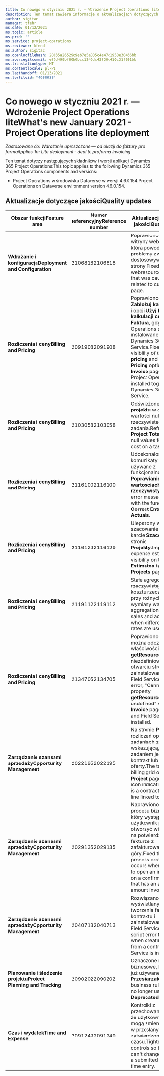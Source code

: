 ```yaml
---
title: Co nowego w styczniu 2021 r. — Wdrożenie Project Operations lite
description: Ten temat zawiera informacje o aktualizacjach dotyczących jakości dostępnych w uproszczonym wdrożeniu Project Operations ze stycznia 2021 r.
author: sigitac
manager: tfehr
ms.date: 01/12/2021
ms.topic: article
ms.prod: ''
ms.service: project-operations
ms.reviewer: kfend
ms.author: sigitac
ms.openlocfilehash: 28035a26529c9eb7e5a805c4e47c1958e30436bb
ms.sourcegitcommit: ef7d498bf80b0bcc1245dc42f30c410c31f891bb
ms.translationtype: HT
ms.contentlocale: pl-PL
ms.lasthandoff: 01/13/2021
ms.locfileid: "4958938"
---
```

# <a name="whats-new-january-2021---project-operations-lite-deployment"></a><span data-ttu-id="e12cd-103">Co nowego w styczniu 2021 r. — Wdrożenie Project Operations lite</span><span class="sxs-lookup"><span data-stu-id="e12cd-103">What's new January 2021 - Project Operations lite deployment</span></span>


<span data-ttu-id="e12cd-104">_Zastosowane do: Wdrażanie uproszczone — od okazji do faktury pro forma_</span><span class="sxs-lookup"><span data-stu-id="e12cd-104">_Applies To: Lite deployment - deal to proforma invoicing_</span></span>

<span data-ttu-id="e12cd-105">Ten temat dotyczy następujących składników i wersji aplikacji Dynamics 365 Project Operations:</span><span class="sxs-lookup"><span data-stu-id="e12cd-105">This topic applies to the following Dynamics 365 Project Operations components and versions:</span></span>

  - <span data-ttu-id="e12cd-106">Project Operations w środowisku Dataverse w wersji 4.6.0.154.</span><span class="sxs-lookup"><span data-stu-id="e12cd-106">Project Operations on Dataverse environment version 4.6.0.154.</span></span>
  
## <a name="quality-updates"></a><span data-ttu-id="e12cd-107">Aktualizacje dotyczące jakości</span><span class="sxs-lookup"><span data-stu-id="e12cd-107">Quality updates</span></span>

| <span data-ttu-id="e12cd-108">**Obszar funkcji**</span><span class="sxs-lookup"><span data-stu-id="e12cd-108">**Feature area**</span></span> | <span data-ttu-id="e12cd-109">**Numer referencyjny**</span><span class="sxs-lookup"><span data-stu-id="e12cd-109">**Reference number**</span></span> | <span data-ttu-id="e12cd-110">**Aktualizacja dotycząca jakości**</span><span class="sxs-lookup"><span data-stu-id="e12cd-110">**Quality update**</span></span> |
| --- | --- | --- |
| <span data-ttu-id="e12cd-111">**Wdrażanie i konfiguracja**</span><span class="sxs-lookup"><span data-stu-id="e12cd-111">**Deployment and Configuration**</span></span> | <span data-ttu-id="e12cd-112">2106818</span><span class="sxs-lookup"><span data-stu-id="e12cd-112">2106818</span></span> | <span data-ttu-id="e12cd-113">Poprawiono nazwę witryny webresource, która powoduje problemy związane z dostosowywaniem strony.</span><span class="sxs-lookup"><span data-stu-id="e12cd-113">Fixed the webresource rename that was causing issues related to customizing a page.</span></span> |
| <span data-ttu-id="e12cd-114">**Rozliczenia i ceny**</span><span class="sxs-lookup"><span data-stu-id="e12cd-114">**Billing and Pricing**</span></span> | <span data-ttu-id="e12cd-115">2091908</span><span class="sxs-lookup"><span data-stu-id="e12cd-115">2091908</span></span> | <span data-ttu-id="e12cd-116">Poprawiono widoczność **Zablokuj kalkulację cen** i opcji **Użyj bieżącej kalkulacji cen** na stronie **Faktura**, gdy Project Operations są instalowane razem z Dynamics 365 Field Service.</span><span class="sxs-lookup"><span data-stu-id="e12cd-116">Fixed the visibility of the **Lock pricing** and **Use Current Pricing** options on the **Invoice** page when Project Operations is installed together with Dynamics 365 Field Service.</span></span> |
| <span data-ttu-id="e12cd-117">**Rozliczenia i ceny**</span><span class="sxs-lookup"><span data-stu-id="e12cd-117">**Billing and Pricing**</span></span> | <span data-ttu-id="e12cd-118">2103058</span><span class="sxs-lookup"><span data-stu-id="e12cd-118">2103058</span></span> | <span data-ttu-id="e12cd-119">Odświeżone **Sumy projektu** w celu obsługi wartości null dla kosztu rzeczywistego zadania.</span><span class="sxs-lookup"><span data-stu-id="e12cd-119">Refreshed **Project Totals** to handle null values for the actual cost on a task.</span></span> |
| <span data-ttu-id="e12cd-120">**Rozliczenia i ceny**</span><span class="sxs-lookup"><span data-stu-id="e12cd-120">**Billing and Pricing**</span></span> | <span data-ttu-id="e12cd-121">2116100</span><span class="sxs-lookup"><span data-stu-id="e12cd-121">2116100</span></span> | <span data-ttu-id="e12cd-122">Udoskonalone komunikaty o błędach używane z funkcjonalnością, **Poprawianie wpisów w wartościach rzeczywistych**.</span><span class="sxs-lookup"><span data-stu-id="e12cd-122">Improved error messages used with the functionality, **Correct Entries on Actuals**.</span></span> |
| <span data-ttu-id="e12cd-123">**Rozliczenia i ceny**</span><span class="sxs-lookup"><span data-stu-id="e12cd-123">**Billing and Pricing**</span></span> | <span data-ttu-id="e12cd-124">2116129</span><span class="sxs-lookup"><span data-stu-id="e12cd-124">2116129</span></span> | <span data-ttu-id="e12cd-125">Ulepszony wgląd w szacowanie kosztów na karcie **Szacowanie** na stronie **Projekty**.</span><span class="sxs-lookup"><span data-stu-id="e12cd-125">Improved expense estimates visibility on the **Estimates** tab on the **Projects** page.</span></span> |
| <span data-ttu-id="e12cd-126">**Rozliczenia i ceny**</span><span class="sxs-lookup"><span data-stu-id="e12cd-126">**Billing and Pricing**</span></span> | <span data-ttu-id="e12cd-127">2119112</span><span class="sxs-lookup"><span data-stu-id="e12cd-127">2119112</span></span> | <span data-ttu-id="e12cd-128">Stałe agregowanie rzeczywistej sprzedaży i kosztu rzeczywistego przy różnych kursach wymiany walut.</span><span class="sxs-lookup"><span data-stu-id="e12cd-128">Fixed aggregation of actual sales and actual cost when different exchange rates are used.</span></span> |
| <span data-ttu-id="e12cd-129">**Rozliczenia i ceny**</span><span class="sxs-lookup"><span data-stu-id="e12cd-129">**Billing and Pricing**</span></span> | <span data-ttu-id="e12cd-130">2134705</span><span class="sxs-lookup"><span data-stu-id="e12cd-130">2134705</span></span> | <span data-ttu-id="e12cd-131">Poprawiono błąd „Nie można odczytać właściwości **getResourceString** niezdefiniowanego” po otwarciu strony **Faktura** i zainstalowaniu usługi Field Service.</span><span class="sxs-lookup"><span data-stu-id="e12cd-131">Fixed the error, "Cannot read property **getResourceString** of undefined" when the **Invoice** page is opened and Field Service is installed.</span></span> |
| <span data-ttu-id="e12cd-132">**Zarządzanie szansami sprzedaży**</span><span class="sxs-lookup"><span data-stu-id="e12cd-132">**Opportunity Management**</span></span> | <span data-ttu-id="e12cd-133">2022195</span><span class="sxs-lookup"><span data-stu-id="e12cd-133">2022195</span></span> | <span data-ttu-id="e12cd-134">Na stronie **Projekt** siatka rozliczeń oparta na zadaniach zawiera ikonę wskazującą, że z tym zadaniem jest połączony kontrakt lub wiersz oferty.</span><span class="sxs-lookup"><span data-stu-id="e12cd-134">The task-based billing grid on the **Project** page includes an icon indicating that there is a contract or quote line linked to that task.</span></span> |
| <span data-ttu-id="e12cd-135">**Zarządzanie szansami sprzedaży**</span><span class="sxs-lookup"><span data-stu-id="e12cd-135">**Opportunity Management**</span></span> | <span data-ttu-id="e12cd-136">2029135</span><span class="sxs-lookup"><span data-stu-id="e12cd-136">2029135</span></span> | <span data-ttu-id="e12cd-137">Naprawiono błąd procesu biznesowego, który występuje, gdy użytkownik próbuje otworzyć wiersz faktury na potwierdzonej fakturze z zafakturowaną kwotą z góry.</span><span class="sxs-lookup"><span data-stu-id="e12cd-137">Fixed the business process error that occurs when a user tries to open an invoice line on a confirmed invoice that has an advance amount invoiced.</span></span> |
| <span data-ttu-id="e12cd-138">**Zarządzanie szansami sprzedaży**</span><span class="sxs-lookup"><span data-stu-id="e12cd-138">**Opportunity Management**</span></span> | <span data-ttu-id="e12cd-139">2040713</span><span class="sxs-lookup"><span data-stu-id="e12cd-139">2040713</span></span> | <span data-ttu-id="e12cd-140">Rozwiązano błąd skryptu wyświetlany podczas tworzenia faktury z kontraktu i zainstalowanej usługi Field Service.</span><span class="sxs-lookup"><span data-stu-id="e12cd-140">Fixed the script error that occurs when creating an invoice from a contract and Field Service is installed.</span></span> |
| <span data-ttu-id="e12cd-141">**Planowanie i śledzenie projektu**</span><span class="sxs-lookup"><span data-stu-id="e12cd-141">**Project Planning and Tracking**</span></span> | <span data-ttu-id="e12cd-142">2090202</span><span class="sxs-lookup"><span data-stu-id="e12cd-142">2090202</span></span> | <span data-ttu-id="e12cd-143">Oznaczone reguły biznesowe, które nie są już używane jako **Przestarzałe**.</span><span class="sxs-lookup"><span data-stu-id="e12cd-143">Marked business rules that are no longer used as **Deprecated**.</span></span> |
| <span data-ttu-id="e12cd-144">**Czas i wydatek**</span><span class="sxs-lookup"><span data-stu-id="e12cd-144">**Time and Expense**</span></span> | <span data-ttu-id="e12cd-145">2091249</span><span class="sxs-lookup"><span data-stu-id="e12cd-145">2091249</span></span> | <span data-ttu-id="e12cd-146">Kontrolki z przechowanem widać, że użytkownicy nie mogą zmieniać zadania w przesłanym lub zatwierdzonym wpisie czasu.</span><span class="sxs-lookup"><span data-stu-id="e12cd-146">Tightened controls so that users can't change the task on a submitted or approved time entry.</span></span> |

